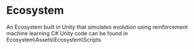 # Ecosystem
  An Ecosystem built in Unity that simulates evolution using reinforcement machine learning
  C# Unity code can be found in Ecosystem\Assets\Ecosystem\Scripts
